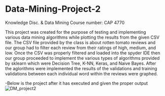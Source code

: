 # Data-Mining-Project-2
Knowledge Disc. & Data Mining
Course number: CAP 4770

This project was created for the purpose of testing and implementing various data mining algorithms while
plotting the results from the given CSV file. The CSV file provided by the class is about rotten tomato reviews and
our group had to filter each review from their ratings of high, medium, and low.
Once the CSV was properly filtered and loaded into the spyder IDE then our group proceeded to implement
the various types of algorithms provided by sklearn which were Decision Tree, K-NN, Keras, and Naive Bayes.
After the aglorithms were implemented the results of the validations and training validations between each individual
word within the reviews were graphed.


-Below is the project after it has executed and given the proper output
![DM_project2](https://user-images.githubusercontent.com/78278901/116634196-68af3c00-a929-11eb-88e8-c5556ac394b0.gif)
